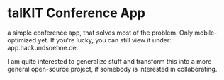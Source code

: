 # talKIT Conference App

a simple conference app, that solves most of the problem. Only mobile-optimized yet. If you're lucky, you can still view it under: app.hackundsoehne.de.

I am quite interested to generalize stuff and transform this into a more general open-source project, if somebody is interested in collaborating.